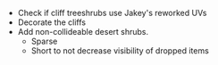 - Check if cliff treeshrubs use Jakey's reworked UVs
- Decorate the cliffs
- Add non-collideable desert shrubs. 
	- Sparse
	- Short to not decrease visibility of dropped items